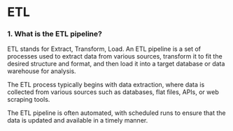 # ETL

### 1. What is the ETL pipeline?

ETL stands for Extract, Transform, Load. An ETL pipeline is a set of processes used to extract data from various sources, transform it to fit the desired structure and format, and then load it into a target database or data warehouse for analysis.

The ETL process typically begins with data extraction, where data is collected from various sources such as databases, flat files, APIs, or web scraping tools.

The ETL pipeline is often automated, with scheduled runs to ensure that the data is updated and available in a timely manner.

